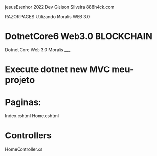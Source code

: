 jesusEsenhor 2022
Dev Gleison Silveira 888h4ck.com

RAZOR PAGES
Utilizando Moralis WEB 3.0

# DotnetCore6 Web3.0 BLOCKCHAIN
Dotnet Core Web 3.0 Moralis ___

# Execute dotnet new MVC meu-projeto

# Paginas:
Index.cshtml
Home.cshtml

# Controllers
HomeController.cs
